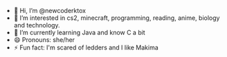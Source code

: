 - 👋 Hi, I’m @newcoderktox
- 👀 I’m interested in cs2, minecraft, programming, reading, anime, biology and technology.
- 🌱 I’m currently learning Java and know C a bit
- 😄 Pronouns: she/her
- ⚡ Fun fact: I'm scared of ledders and I like Makima

<!---
newcoderktox/newcoderktox is a ✨ special ✨ repository because its `README.md` (this file) appears on your GitHub profile.
You can click the Preview link to take a look at your changes.
--->

